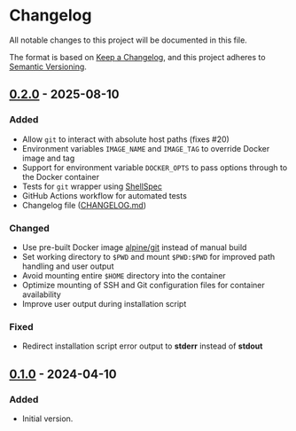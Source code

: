 <!-- markdownlint-disable-file MD024 -->

# Changelog

All notable changes to this project will be documented in this file.

The format is based on [Keep a Changelog](https://keepachangelog.com/en/1.0.0/),
and this project adheres to [Semantic Versioning](https://semver.org/spec/v2.0.0.html).

## [0.2.0] - 2025-08-10

### Added

- Allow `git` to interact with absolute host paths (fixes #20)
- Environment variables `IMAGE_NAME` and `IMAGE_TAG` to override Docker image
  and tag
- Support for environment variable `DOCKER_OPTS` to pass options through to the
  Docker container
- Tests for `git` wrapper using
  [ShellSpec](https://github.com/shellspec/shellspec)
- GitHub Actions workflow for automated tests
- Changelog file ([CHANGELOG.md](CHANGELOG.md))

### Changed

- Use pre-built Docker image [alpine/git](https://hub.docker.com/r/alpine/git)
  instead of manual build
- Set working directory to `$PWD` and mount `$PWD:$PWD` for improved path
  handling and user output
- Avoid mounting entire `$HOME` directory into the container
- Optimize mounting of SSH and Git configuration files for container
  availability
- Improve user output during installation script

### Fixed

- Redirect installation script error output to **stderr** instead of **stdout**

## [0.1.0] - 2024-04-10

### Added

- Initial version.

[0.2.0]: https://github.com/jnk22/libreelec-git-command/compare/v0.1.0...v0.2.0
[0.1.0]: https://github.com/jnk22/libreelec-git-command/releases/tag/v0.1.0
